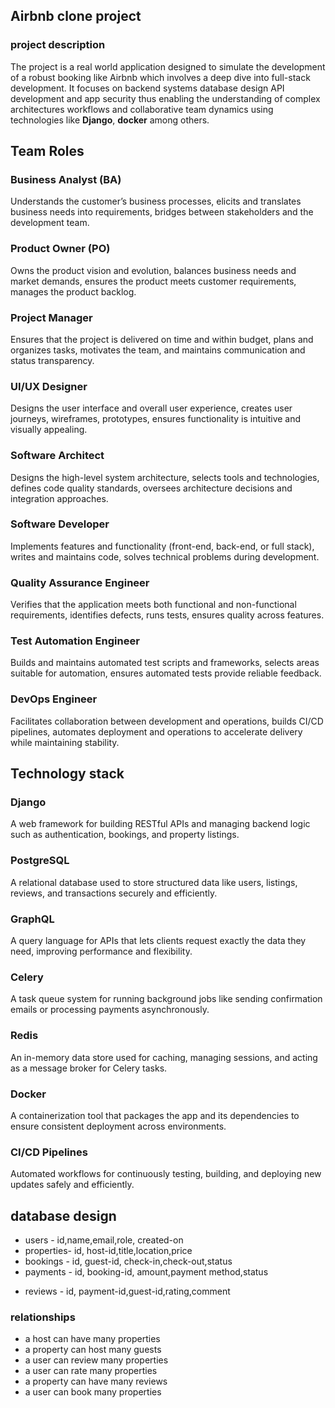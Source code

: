 ## Airbnb clone project ##
### project description ###
The project is a real world application designed to simulate the development of a robust booking like Airbnb which involves a deep dive into full-stack development. It focuses on backend systems database design API development and app security thus enabling the understanding of complex architectures workflows and collaborative team dynamics using technologies like **Django**, **docker** among others.

## Team Roles ##
### Business Analyst (BA) ###
Understands the customer’s business processes, elicits and translates business needs into requirements, bridges between stakeholders and the development team.
### Product Owner (PO) ###
Owns the product vision and evolution, balances business needs and market demands, ensures the product meets customer requirements, manages the product backlog.

### Project Manager ###
Ensures that the project is delivered on time and within budget, plans and organizes tasks, motivates the team, and maintains communication and status transparency.
### UI/UX Designer ###
Designs the user interface and overall user experience, creates user journeys, wireframes, prototypes, ensures functionality is intuitive and visually appealing.
### Software Architect ###
Designs the high-level system architecture, selects tools and technologies, defines code quality standards, oversees architecture decisions and integration approaches.
### Software Developer ###
Implements features and functionality (front-end, back-end, or full stack), writes and maintains code, solves technical problems during development.
### Quality Assurance  Engineer ###
Verifies that the application meets both functional and non-functional requirements, identifies defects, runs tests, ensures quality across features.
### Test Automation Engineer ###
Builds and maintains automated test scripts and frameworks, selects areas suitable for automation, ensures automated tests provide reliable feedback.
### DevOps Engineer ###
Facilitates collaboration between development and operations, builds CI/CD pipelines, automates deployment and operations to accelerate delivery while maintaining stability.


## Technology stack ##
### Django ###
A web framework for building RESTful APIs and managing backend logic such as authentication, bookings, and property listings.

### PostgreSQL ###
A relational database used to store structured data like users, listings, reviews, and transactions securely and efficiently.

### GraphQL ###
A query language for APIs that lets clients request exactly the data they need, improving performance and flexibility.

### Celery ###
A task queue system for running background jobs like sending confirmation emails or processing payments asynchronously.

### Redis ###
An in-memory data store used for caching, managing sessions, and acting as a message broker for Celery tasks.

### Docker ###
A containerization tool that packages the app and its dependencies to ensure consistent deployment across environments.

### CI/CD Pipelines ###
Automated workflows for continuously testing, building, and deploying new updates safely and efficiently.

## **database design** ##
- users - id,name,email,role, created-on
- properties- id, host-id,title,location,price
- bookings - id, guest-id, check-in,check-out,status
- payments - id, booking-id, amount,payment method,status
* reviews - id, payment-id,guest-id,rating,comment

 ### **relationships** ###
- a host can have many properties
- a property can host many guests
- a user can review many properties
- a user can rate many properties
- a property can have many reviews
- a user can book many properties
